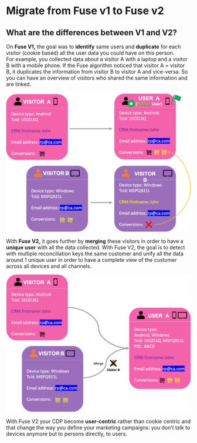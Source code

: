 # Migrate from Fuse v1 to Fuse v2

## What are the differences between V1 and V2?

On **Fuse V1,** the goal was to **identify** same users and **duplicate** for each visitor (cookie based) all the user data you could have on this person.\
For example, you collected data about a visitor A with a laptop and a visitor B with a mobile phone. If the Fuse algorithm noticed that visitor A = visitor B, it duplicates the information from visitor B to visitor A and vice-versa. So you can have an overview of visitors who shared the same information and are linked.

![](<../../.gitbook/assets/image (11).png>)

With **Fuse V2,** it goes further by **merging** these visitors in order to have a **unique user** with all the data collected. With Fuse V2, the goal is to detect with multiple reconciliation keys the same customer and unify all the data around 1 unique user in order to have a complete view of the customer across all devices and all channels.

![](<../../.gitbook/assets/image (12) (2) (1).png>)

With Fuse V2 your CDP become **user-centric** rather than cookie centric and that change the way you define your marketing campaigns: you don’t talk to devices anymore but to persons directly, to users.

##
